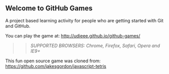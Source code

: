 ## Welcome to GitHub Games

A project based learning activity for people who are getting started with Git and GitHub.

You can play the game at: http://udieee.github.io/github-games/

>> _*SUPPORTED BROWSERS*: Chrome, Firefox, Safari, Opera and IE9+_

This fun open source game was cloned from: https://github.com/jakesgordon/javascript-tetris
